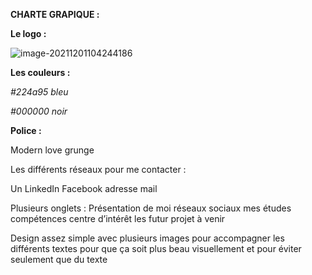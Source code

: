 **CHARTE GRAPIQUE :**

 **Le logo :** 

![image-20211201104244186](C:\Users\suley\AppData\Roaming\Typora\typora-user-images\image-20211201104244186.png)

  

**Les couleurs :**

*#224a95 bleu* 

*#000000 noir* 

 

**Police :**

Modern love grunge 

 

Les différents réseaux pour me contacter :

Un LinkedIn
 Facebook 
 adresse mail

 

Plusieurs onglets :
 Présentation de moi 
 réseaux sociaux
 mes études 
 compétences 
 centre d’intérêt
 les futur projet à venir 

 

 

 

 

 

Design assez simple avec plusieurs images pour accompagner les différents textes pour que ça soit plus beau visuellement et pour éviter seulement que du texte 

 

 

 

 















